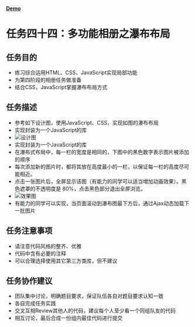 [**Demo**](http://hellozts4120.github.io/IFE-2016/task3/serial2/Project44/index.html)

# 任务四十四：多功能相册之瀑布布局

## 任务目的

 - 练习综合运用HTML、CSS、JavaScript实现局部功能
 - 为第四阶段的相册任务做准备
 - 结合CSS，JavaScript掌握瀑布布局方式

## 任务描述

 - 参考如下设计图，使用JavaScript、CSS，实现如图的瀑布布局
 - 实现封装为一个JavaScript的库
 - ![设计图](http://7xrp04.com1.z0.glb.clouddn.com/task_3_44_1.png)
 - 实现封装为一个JavaScript的库
 - 在瀑布式布局中，每一栏的宽度是相同的，下图中的黑色数字表示图片被添加的顺序
 - 每次添加新的图片时，都将其放在高度最小的一栏，以保证每一栏的高度尽可能相近。
 - 点击一张图片后，全屏显示该图（有能力的同学可以适当增加动画效果）。黑色遮罩的不透明度是 80%，点击黑色部分退出全屏浏览。
 - ![效果图](http://7xrp04.com1.z0.glb.clouddn.com/task_3_44_2.png)
 - 有能力的同学可以实现，当页面滚动到瀑布图最下方后，通过Ajax动态加载下一批图片
 
## 任务注意事项

 - 请注意代码风格的整齐、优雅
 - 代码中含有必要的注释
 - 可以合理选择使用其它第三方类库，但不建议

## 任务协作建议

 - 团队集中讨论，明确题目要求，保证队伍各自对题目要求认知一致
 - 各自完成任务实践
 - 交叉互相Review其他人的代码，建议每个人至少看一个同组队友的代码
 - 相互讨论，最后合成一份组内最佳代码进行提交